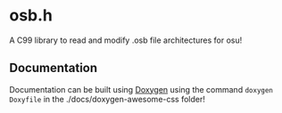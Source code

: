 # osb.h

A C99 library to read and modify .osb file architectures for osu!

## Documentation

Documentation can be built using [Doxygen](https://www.doxygen.nl/index.html) using the command ``doxygen Doxyfile`` in the ./docs/doxygen-awesome-css folder!
